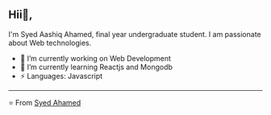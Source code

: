 ## Hii👋, 
I'm Syed Aashiq Ahamed, final year undergraduate student. I am passionate about Web technologies. 


- 🔭 I’m currently working on Web Development
- 🌱 I’m currently learning Reactjs and Mongodb
-  ⚡ Languages: Javascript


---

⭐️ From [Syed Ahamed](https://github.com/SYEDAHAMED29)


<!--
**SYEDAHAMED29/syedahamed29** is a ✨ _special_ ✨ repository because its `README.md` (this file) appears on your GitHub profile.

Here are some ideas to get you started:

- 🔭 I’m currently working on ...
- 🌱 I’m currently learning ...
- 👯 I’m looking to collaborate on ...
- 🤔 I’m looking for help with ...
- 💬 Ask me about ...
- 📫 How to reach me: ...
- 😄 Pronouns: ...
- ⚡ Fun fact: ...
-->
